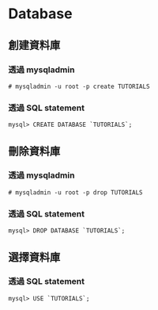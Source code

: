 # Database

## 創建資料庫

### 透過 mysqladmin
```shell
# mysqladmin -u root -p create TUTORIALS
```

### 透過 SQL statement
```mysql
mysql> CREATE DATABASE `TUTORIALS`;
```

## 刪除資料庫

### 透過 mysqladmin
```shell
# mysqladmin -u root -p drop TUTORIALS
```

### 透過 SQL statement
```mysql
mysql> DROP DATABASE `TUTORIALS`;
```

## 選擇資料庫

### 透過 SQL statement
```mysql
mysql> USE `TUTORIALS`;
```
